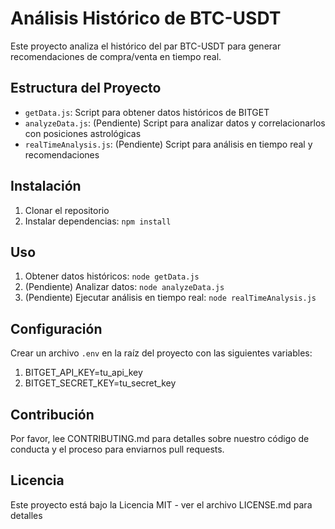 # Análisis Histórico de BTC-USDT

Este proyecto analiza el histórico del par BTC-USDT para generar recomendaciones de compra/venta en tiempo real.

## Estructura del Proyecto

- `getData.js`: Script para obtener datos históricos de BITGET
- `analyzeData.js`: (Pendiente) Script para analizar datos y correlacionarlos con posiciones astrológicas
- `realTimeAnalysis.js`: (Pendiente) Script para análisis en tiempo real y recomendaciones

## Instalación

1. Clonar el repositorio
2. Instalar dependencias: `npm install`

## Uso

1. Obtener datos históricos: `node getData.js`
2. (Pendiente) Analizar datos: `node analyzeData.js`
3. (Pendiente) Ejecutar análisis en tiempo real: `node realTimeAnalysis.js`

## Configuración

Crear un archivo `.env` en la raíz del proyecto con las siguientes variables:

1. BITGET_API_KEY=tu_api_key 
2. BITGET_SECRET_KEY=tu_secret_key

## Contribución

Por favor, lee CONTRIBUTING.md para detalles sobre nuestro código de conducta y el proceso para enviarnos pull requests.

## Licencia

Este proyecto está bajo la Licencia MIT - ver el archivo LICENSE.md para detalles
